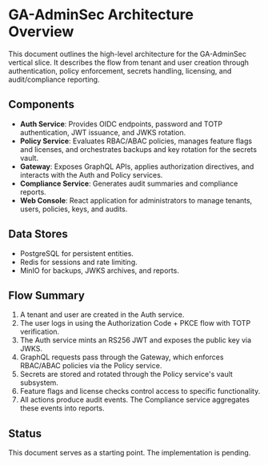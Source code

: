 # GA-AdminSec Architecture Overview

This document outlines the high-level architecture for the GA-AdminSec vertical slice. It describes the flow from tenant and user creation through authentication, policy enforcement, secrets handling, licensing, and audit/compliance reporting.

## Components

- **Auth Service**: Provides OIDC endpoints, password and TOTP authentication, JWT issuance, and JWKS rotation.
- **Policy Service**: Evaluates RBAC/ABAC policies, manages feature flags and licenses, and orchestrates backups and key rotation for the secrets vault.
- **Gateway**: Exposes GraphQL APIs, applies authorization directives, and interacts with the Auth and Policy services.
- **Compliance Service**: Generates audit summaries and compliance reports.
- **Web Console**: React application for administrators to manage tenants, users, policies, keys, and audits.

## Data Stores

- PostgreSQL for persistent entities.
- Redis for sessions and rate limiting.
- MinIO for backups, JWKS archives, and reports.

## Flow Summary

1. A tenant and user are created in the Auth service.
2. The user logs in using the Authorization Code + PKCE flow with TOTP verification.
3. The Auth service mints an RS256 JWT and exposes the public key via JWKS.
4. GraphQL requests pass through the Gateway, which enforces RBAC/ABAC policies via the Policy service.
5. Secrets are stored and rotated through the Policy service's vault subsystem.
6. Feature flags and license checks control access to specific functionality.
7. All actions produce audit events. The Compliance service aggregates these events into reports.

## Status

This document serves as a starting point. The implementation is pending.

